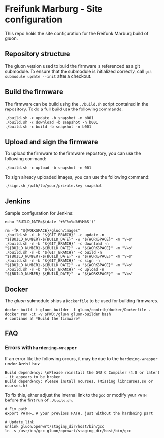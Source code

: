 Freifunk Marburg - Site configuration
===================================

This repo holds the site configuration for the Freifunk Marburg build of gluon.


Repository structure
--------------------

The gluon version used to build the firmware is referenced as a git submodule.
To ensure that the submodule is initialized correctly, call ```git submodule update --init``` after a checkout.


Build the firmware
------------------

The firmware can be build using the ```./build.sh``` script contained in the repository.
To do a full build use the following commands:

```
./build.sh -c update -b snapshot -n b001
./build.sh -c download -b snapshot -n b001
./build.sh -c build -b snapshot -n b001
```

Upload and sign the firmware
----------------------------

To upload the firmware to the firmware repository, you can use the following command:

```
./build.sh -c upload -b snapshot -n 001
```

To sign already uploaded images, you can use the following command:

```
./sign.sh /path/to/your/private.key snapshot
```

Jenkins
-------

Sample configuration for Jenkins:

```
echo "BUILD_DATE=$(date '+%Y%m%d%H%M%S')"

rm -fR "${WORKSPACE}/gluon/images"
./build.sh -d -b "${GIT_BRANCH}" -c update -n "${BUILD_NUMBER}-${BUILD_DATE}" -w "${WORKSPACE}" -m "V=s"
./build.sh -d -b "${GIT_BRANCH}" -c download -n "${BUILD_NUMBER}-${BUILD_DATE}" -w "${WORKSPACE}" -m "V=s"
./build.sh -d -b "${GIT_BRANCH}" -c build -n "${BUILD_NUMBER}-${BUILD_DATE}" -w "${WORKSPACE}" -m "V=s"
./build.sh -d -b "${GIT_BRANCH}" -c sign -n "${BUILD_NUMBER}-${BUILD_DATE}" -w "${WORKSPACE}" -m "V=s"
./build.sh -d -b "${GIT_BRANCH}" -c upload -n "${BUILD_NUMBER}-${BUILD_DATE}" -w "${WORKSPACE}" -m "V=s"
```

Docker
------

The *gluon* submodule ships a `Dockerfile` to be used for building firmwares.

```
docker build -t gluon-builder -f gluon/contrib/docker/Dockerfile .
docker run -it -v $PWD:/gluon gluon-builder bash
# continue at *Build the firmware*
```

FAQ
---

### Errors with `hardening-wrapper`

If an error like the following occurs, it may be due to the `hardening-wrapper`
under Arch Linux.

```
Build dependency: \nPlease reinstall the GNU C Compiler (4.8 or later) - it appears to be broken
Build dependency: Please install ncurses. (Missing libncurses.so or ncurses.h)
```

To fix this, either adjust the internal link to the `gcc` or modify your `PATH`
before the first run of `./build.sh`.

```
# Fix path
export PATH=… # your previous PATH, just without the hardening part

# Update link
unlink gluon/openwrt/staging_dir/host/bin/gcc
ln -s /usr/bin/gcc gluon/openwrt/staging_dir/host/bin/gcc
```
